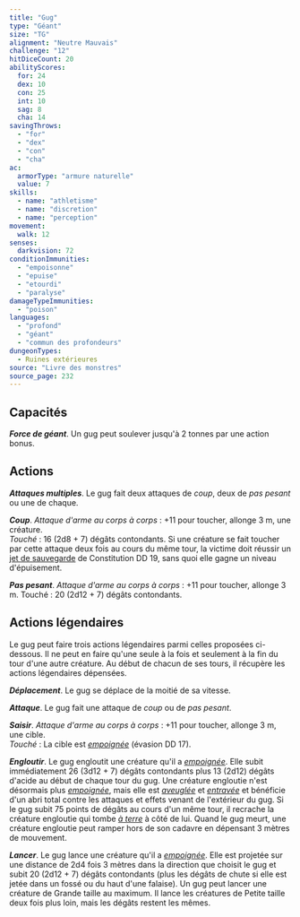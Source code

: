 ```yaml
---
title: "Gug"
type: "Géant"
size: "TG"
alignment: "Neutre Mauvais"
challenge: "12"
hitDiceCount: 20
abilityScores:
  for: 24
  dex: 10
  con: 25
  int: 10
  sag: 8
  cha: 14
savingThrows:
  - "for"
  - "dex"
  - "con"
  - "cha"
ac:
  armorType: "armure naturelle"
  value: 7
skills:
  - name: "athletisme"
  - name: "discretion"
  - name: "perception"
movement:
  walk: 12
senses:
  darkvision: 72
conditionImmunities:
  - "empoisonne"
  - "epuise"
  - "etourdi"
  - "paralyse"
damageTypeImmunities:
  - "poison"
languages:
  - "profond"
  - "géant"
  - "commun des profondeurs"
dungeonTypes:
  - Ruines extérieures
source: "Livre des monstres"
source_page: 232
---
```

## Capacités
_**Force de géant**_. Un gug peut soulever jusqu'à 2 tonnes par une action bonus.

## Actions
_**Attaques multiples**_. Le gug fait deux attaques de _coup_, deux de _pas pesant_ ou une de chaque.

_**Coup**_. _Attaque d'arme au corps à corps_ : +11 pour toucher, allonge 3 m, une créature.  
_Touché_ : 16 (2d8 + 7) dégâts contondants. Si une créature se fait toucher par cette attaque deux fois au cours du même tour, la victime doit réussir un [jet de sauvegarde](/utiliser-les-caracteristiques/#jets-de-sauvegarde) de Constitution DD 19, sans quoi elle gagne un niveau d'épuisement.

_**Pas pesant**_. _Attaque d'arme au corps à corps_ : +11 pour toucher, allonge 3 m. Touché : 20 (2d12 + 7) dégâts contondants.

## Actions légendaires
Le gug peut faire trois actions légendaires parmi celles proposées ci-dessous. Il ne peut en faire qu'une seule à la fois et seulement à la fin du tour d'une autre créature. Au début de chacun de ses tours, il récupère les actions légendaires dépensées.

_**Déplacement**_. Le gug se déplace de la moitié de sa vitesse.

_**Attaque**_. Le gug fait une attaque de _coup_ ou de _pas pesant_.

_**Saisir**_. _Attaque d'arme au corps à corps_ : +11 pour toucher, allonge 3 m, une cible.  
_Touché_ : La cible est [_empoignée_](/gerer-la-sante-du-personnage/#empoigne) (évasion DD 17).

_**Engloutir**_. Le gug engloutit une créature qu'il a [_empoignée_](/gerer-la-sante-du-personnage/#empoigne). Elle subit immédiatement 26 (3d12 + 7) dégâts contondants plus 13 (2d12) dégâts d'acide au début de chaque tour du gug. Une créature engloutie n'est désormais plus [_empoignée_](/gerer-la-sante-du-personnage/#empoigne), mais elle est [_aveuglée_](/gerer-la-sante-du-personnage/#aveugle) et [_entravée_](/gerer-la-sante-du-personnage/#entrave) et bénéficie d'un abri total contre les attaques et effets venant de l'extérieur du gug. Si le gug subit 75 points de dégâts au cours d'un même tour, il recrache la créature engloutie qui tombe [_à terre_](/gerer-la-sante-du-personnage/#a-terre) à côté de lui. Quand le gug meurt, une créature engloutie peut ramper hors de son cadavre en dépensant 3 mètres de mouvement.

_**Lancer**_. Le gug lance une créature qu'il a [_empoignée_](/gerer-la-sante-du-personnage/#empoigne). Elle est projetée sur une distance de 2d4 fois 3 mètres dans la direction que choisit le gug et subit 20 (2d12 + 7) dégâts contondants (plus les dégâts de chute si elle est jetée dans un fossé ou du haut d'une falaise). Un gug peut lancer une créature de Grande taille au maximum. Il lance les créatures de Petite taille deux fois plus loin, mais les dégâts restent les mêmes.
